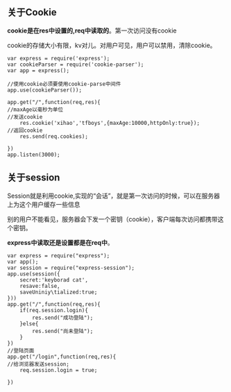 ## 关于Cookie

**cookie是在res中设置的,req中读取的**。第一次访问没有cookie

cookie的存储大小有限，kv对儿。对用户可见，用户可以禁用，清除cookie。
```
var express = require('express');
var cookieParser = require('cookie-parser');
var app = express();

//使用cookie必须要使用cookie-parse中间件
app.use(cookieParser());

app.get("/",function(req,res){
//maxAge以毫秒为单位
//发送cookie
    res.cookie('xihao','tfboys',{maxAge:10000,httpOnly:true});
//返回cookie    
    res.send(req.cookies);
    
})
app.listen(3000);
```

## 关于session
Session就是利用cookie,实现的“会话”，就是第一次访问的时候，可以在服务器上为这个用户缓存一些信息

别的用户不能看见，服务器会下发一个密钥（cookie），客户端每次访问都携带这个密钥。

**express中读取还是设置都是在req中**。
```
var express = require("express");
var app();
var session = require("express-session");
app.use(session({
    secret:'keyborad cat',
    resave:false,
    saveUniniy\tialized:true;
}))
app.get("/",function(req,res){
    if(req.session.login){
        res.send("成功登陆");
    }else{
        res.send("尚未登陆");
    }
})
//登陆页面
app.get("/login",function(req,res){
//给浏览器发送session;
    req.session.login = true;
    
})
```